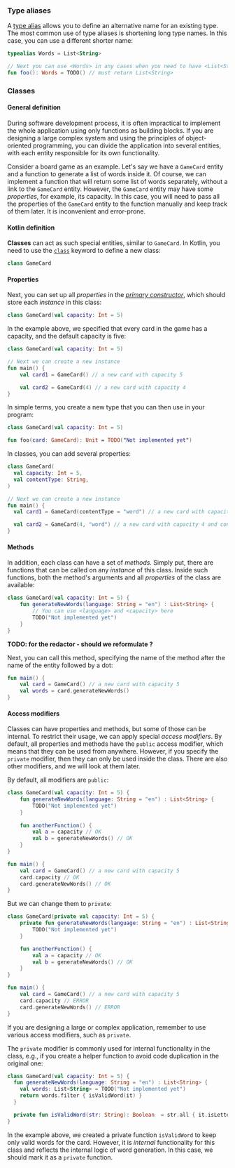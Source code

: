 
### Type aliases

A [type alias](https://kotlinlang.org/docs/type-aliases.html) allows you to define an alternative name for an existing type.
The most common use of type aliases is shortening long type names.
In this case, you can use a different shorter name:

```kotlin
typealias Words = List<String>

// Next you can use <Words> in any cases when you need to have <List<String>>:
fun foo(): Words = TODO() // must return List<String>
```


### Classes

#### General definition

During software development process, it is often impractical to implement the whole application
using only functions as building blocks.
If you are designing a large complex system and using the principles of object-oriented programming,
you can divide the application into several entities, with each
entity responsible for its own functionality.

Consider a board game as an example.
Let's say we have a `GameCard` entity and a function to generate a list of words inside it.
Of course, we can implement a function that will return some list of words separately,
without a link to the `GameCard` entity.
However, the `GameCard` entity may have some _properties_, for example, its capacity.
In this case, you will need to pass all the properties of the `GameCard` entity to the function manually
and keep track of them later.
It is inconvenient and error-prone.

#### Kotlin definition

**Classes** can act as such special entities, similar to `GameCard`.
In Kotlin, you need to use the [`class`](https://kotlinlang.org/docs/classes.html) keyword to define a new class:

```kotlin
class GameCard
```

#### Properties

Next, you can set up all _properties_ in the [_primary constructor_](https://kotlinlang.org/docs/classes.html#constructors),
which should store each _instance_ in this class:

```kotlin
class GameCard(val capacity: Int = 5)
```
In the example above, we specified that every card in the game has a capacity,
and the default capacity is five:

```kotlin
class GameCard(val capacity: Int = 5)

// Next we can create a new instance
fun main() {
    val card1 = GameCard() // a new card with capacity 5

    val card2 = GameCard(4) // a new card with capacity 4
}
```

In simple terms, you create a new type that you can then use in your program:

```kotlin
class GameCard(val capacity: Int = 5)

fun foo(card: GameCard): Unit = TODO("Not implemented yet")
```

<div class="hint" title="An example with several properties in the class">

In classes, you can add several properties:
  ```kotlin
  class GameCard(
    val capacity: Int = 5,
    val contentType: String,
  )
  
  // Next we can create a new instance
  fun main() {
    val card1 = GameCard(contentType = "word") // a new card with capacity 5 and contentType "word"
  
    val card2 = GameCard(4, "word") // a new card with capacity 4 and contentType "word"
  }
  ```
</div>


#### Methods

In addition, each class can have a set of _methods_.
Simply put, there are functions that can be called on any _instance_ of this class.
Inside such functions, both the method's arguments and all _properties_ of the class are available:

```kotlin
class GameCard(val capacity: Int = 5) {
    fun generateNewWords(language: String = "en") : List<String> {
        // You can use <language> and <capacity> here
        TODO("Not implemented yet")
    }
}
```

**TODO: for the redactor - should we reformulate <specify the name of the method after the name of the entity followed by a dot>?**

Next, you can call this method, specifying the name of the method after the name of the entity followed by a dot:

```kotlin
fun main() {
    val card = GameCard() // a new card with capacity 5
    val words = card.generateNewWords()
}
```

#### Access modifiers

Classes can have properties and methods, but some of those can be internal.
To restrict their usage, we can apply special _access modifiers_.
By default, all properties and methods have the `public` access modifier, which means that they can be used from anywhere.
However, if you specify the `private` modifier, then they can only be used inside the class.
There are also other modifiers, and we will look at them later.

<div class="hint" title="Example of access modifiers">

By default, all modifiers are `public`:

```kotlin
class GameCard(val capacity: Int = 5) {
    fun generateNewWords(language: String = "en") : List<String> {
        TODO("Not implemented yet")
    }
  
    fun anotherFunction() {
        val a = capacity // OK
        val b = generateNewWords() // OK
    }
}

fun main() {
    val card = GameCard() // a new card with capacity 5
    card.capacity // OK
    card.generateNewWords() // OK
}
```

But we can change them to `private`:

```kotlin
class GameCard(private val capacity: Int = 5) {
    private fun generateNewWords(language: String = "en") : List<String> {
        TODO("Not implemented yet")
    }

    fun anotherFunction() {
        val a = capacity // OK
        val b = generateNewWords() // OK
    }
}

fun main() {
    val card = GameCard() // a new card with capacity 5
    card.capacity // ERROR
    card.generateNewWords() // ERROR
}
```

</div>

If you are designing a large or complex application,
remember to use various access modifiers, such as `private`.

<div class="hint" title="Examples of usage different access modifiers">

The `private` modifier is commonly used for internal functionality in the class, e.g.,
if you create a helper function to avoid code duplication in the original one:

  ```kotlin
  class GameCard(val capacity: Int = 5) {
    fun generateNewWords(language: String = "en") : List<String> {
      val words: List<String> = TODO("Not implemented yet")
      return words.filter { isValidWord(it) }
    }
  
    private fun isValidWord(str: String): Boolean  = str.all { it.isLetter() }
  }
  ```

In the example above, we created a private function `isValidWord` to keep only valid words for the card.
However, it is _internal_ functionality for this class and reflects the internal logic of word generation.
In this case, we should mark it as a `private` function.
</div>
